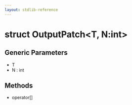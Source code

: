 ```yaml
---
layout: stdlib-reference
---
```


# struct OutputPatch\<T, N:int\>

## Generic Parameters

* T
* N : int

## Methods

* operator\[\]

